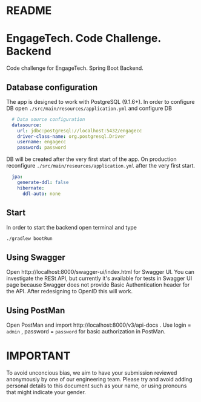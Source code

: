 README
====
# EngageTech. Code Challenge. Backend
Code challenge for EngageTech. Spring Boot Backend.
## Database configuration
The app is designed to work with PostgreSQL (9.1.6+). 
In order to configure DB open `./src/main/resources/application.yml` and configure DB
```yml
  # Data source configuration
  datasource:
    url: jdbc:postgresql://localhost:5432/engagecc
    driver-class-name: org.postgresql.Driver
    username: engagecc
    password: password
```
DB will be created after the very first start of the app. On production reconfigure 
`./src/main/resources/application.yml` after the very first start.
```yml
  jpa:
    generate-ddl: false
    hibernate:
      ddl-auto: none
```

## Start
In order to start the backend open terminal and type
```bash
./gradlew bootRun
```

## Using Swagger
Open http://localhost:8000/swagger-ui/index.html for Swagger UI. You can investigate the RESt API, 
but currently it's available for tests in Swagger UI page because Swagger does not provide 
Basic Authentication header for the API. After redesigning to OpenID this will work. 

## Using PostMan
Open PostMan and import http://localhost:8000/v3/api-docs . 
Use login = `admin` , password = `password` for basic authorization in PostMan. 

IMPORTANT
====
To avoid unconcious bias, we aim to have your submission reviewed anonymously by one of our engineering team. Please try and avoid adding personal details to this document such as your name, or using pronouns that might indicate your gender.